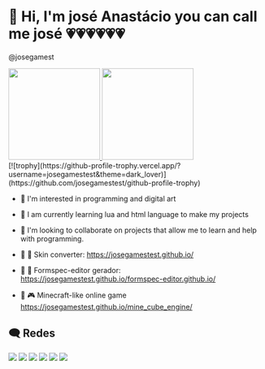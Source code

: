# 👋 Hi, I'm josé Anastácio you can call me josé 💗💗💗💗💗💗
@josegamest


<div>
<a href="https://github.com/josegamestest/github-readme-stats">
  <img height="180em" src="https://github-readme-stats.vercel.app/api?username=josegamestest&show_icons=true&theme=dracula&include_all_commits=true&count_private=true"/>
  <img height="180em" src="https://github-readme-stats.vercel.app/api/top-langs/?username=josegamestest&layout=compact&langs_count=7&theme=dracula"/>
</a>
</div>

<div>
  [![trophy](https://github-profile-trophy.vercel.app/?username=josegamestest&theme=dark_lover)](https://github.com/josegamestest/github-profile-trophy)
</div>

<div>
  
- 👀 I'm interested in programming and digital art<br>
- 🌱 I am currently learning lua and html language to make my projects<br>
- 💞️ I'm looking to collaborate on projects that allow me to learn and help with programming.<br>

- :wrench: 💾 Skin converter: https://josegamestest.github.io/
- :wrench: 💾 Formspec-editor gerador: https://josegamestest.github.io/formspec-editor.github.io/
- :wrench: 🎮 Minecraft-like online game https://josegamestest.github.io/mine_cube_engine/
</div>


<div>
 <h2></n>🗨 Redes</h2>
<a href="https://www.youtube.com/channel/UC6iHz-pf0uAaeO2Ft1R29PA" target="_blank"><img src="https://img.shields.io/badge/YouTube-FF0000?style=for-the-badge&logo=youtube&logoColor=white" target="_blank"></a>
<a href="https://www.instagram.com/josegamestest/" target="_blank"><img src="https://img.shields.io/badge/-Instagram-%23E4405F?style=for-the-badge&logo=instagram&logoColor=white" target="_blank"></a>
<a href="https://discord.gg/ReRktdupBE" target="_blank"><img src="https://img.shields.io/badge/Discord-7289DA?style=for-the-badge&logo=discord&logoColor=white" target="_blank"></a>
<a href="https://www.josegamestest.com.br" target="_blank"><img src="https://img.shields.io/badge/Blogger-FF5722?style=for-the-badge&logo=blogger&logoColor=white"  target="_blank"></a>
<a href="https://twitter.com/josegamestest" target="_blank"><img src="https://img.shields.io/badge/Twitter-1DA1F2?style=for-the-badge&logo=twitter&logoColor=white"  target="_blank"></a>
 <a href="https://t.me/josegamestest" target="_blank"><img src="https://img.shields.io/badge/Telegram-2CA5E0?style=for-the-badge&logo=telegram&logoColor=white"  target="_blank"></a>
</div>
